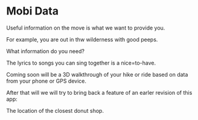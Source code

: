 # Mobi Data


Useful information on the move is what we want to provide you.


For example, you are out in thw wilderness with good peeps.

What information do you need?

The lyrics to songs you can sing together is a nice=to-have.

Coming soon will be a 3D walkthrough of your hike or ride based on data from your phone or GPS device.

After that will we will try to bring back a feature of an earler revision of this app:

The location of the closest donut shop.


<!--
## [Songs]( songs/index.html )
## [Places]( places/index.html )



* [FAQ]( index.html#faq.md )
* [Markdown Cheatsheet]( index.html#markdown-cheatsheet.md )
* [Notes]( index.html#notes.md )
* Source code: [github.com/mobi-data]( https://github.com/mobi-data/ )


-->